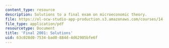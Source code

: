 ```yaml
---
content_type: resource
description: Solutions to a final exam on microeconomic theory.
file: https://ol-ocw-studio-app-production.s3.amazonaws.com/courses/14-122-microeconomic-theory-ii-fall-2002/63c028d07534bad0884d4d62985bfe6f_f2001s.pdf
file_type: application/pdf
resourcetype: Document
title: 'Final 2001: Solutions'
uid: 63c028d0-7534-bad0-884d-4d62985bfe6f
---
```

